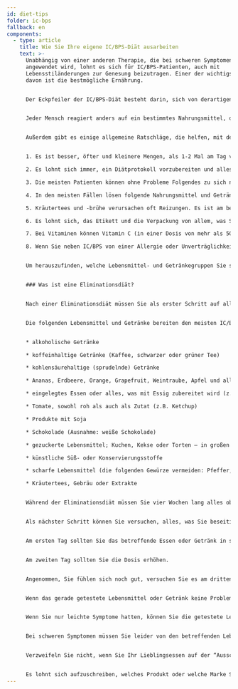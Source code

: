 ```yaml
---
id: diet-tips
folder: ic-bps
fallback: en
components:
  - type: article
    title: Wie Sie Ihre eigene IC/BPS-Diät ausarbeiten
    text: >-
      Unabhängig von einer anderen Therapie, die bei schweren Symptomen
      angewendet wird, lohnt es sich für IC/BPS-Patienten, auch mit
      Lebensstiländerungen zur Genesung beizutragen. Einer der wichtigsten Teile
      davon ist die bestmögliche Ernährung.


      Der Eckpfeiler der IC/BPS-Diät besteht darin, sich von derartigen Nahrungsmitteln und Getränken fernzuhalten, die die Blase reizen können; das kann diesen Organ gut tun.


      Jeder Mensch reagiert anders auf ein bestimmtes Nahrungsmittel, daher gibt es keine einheitliche Diät, die für alle wirksam sein könnte. Dennoch gibt es viele Erfahrungen von Patienten, so dass es leicht ist, eine Liste von Lebensmittel und Getränken zu erstellen, die in den meisten Fällen die Symptome nicht auslösen – und der, die normalerweise Probleme machen.


      Außerdem gibt es einige allgemeine Ratschläge, die helfen, mit der Krankheit umzugehen.


      1. Es ist besser, öfter und kleinere Mengen, als 1-2 Mal am Tag viel zu essen.

      2. Es lohnt sich immer, ein Diätprotokoll vorzubereiten und alles aufzuschreiben, was man isst und trinkt.

      3. Die meisten Patienten können ohne Probleme Folgendes zu sich nehmen: Reis, Kartoffeln, Nudeln, Fleisch, Fisch und die meisten Gemüsen. Schon aus diesen Zutaten ist es einfach, eine richtige, nahrhafte und köstliche Mahlzeit zuzubereiten.

      4. In den meisten Fällen lösen folgende Nahrungsmittel und Getränke die Symptome aus: Koffein, Alkohol, kohlensäurehaltige (sprudelnde) Getränke, scharfe Speisen, Schokolade, Sauerrahm, Joghurt, Soja, verschiedene Obstsorten und Tomaten.

      5. Kräutertees und -brühe verursachen oft Reizungen. Es ist am besten, sie zu vermeiden, auch wenn bestimmte Quellen sie auf die Liste der empfohlenen Getränke setzen.

      6. Es lohnt sich, das Etikett und die Verpackung von allem, was Sie kaufen, zu lesen. Je kürzer die Zutatenliste ist, desto wahrscheinlicher ist es, dass es sicher verzehrt werden kann. Bestimmte Konservierungsstoffe (z. B. Nitrit) können Probleme bereiten – sie sind beispielsweise in verschiedenen Aufschnittsorten enthalten.

      7. Bei Vitaminen können Vitamin C (in einer Dosis von mehr als 500 mg/Tag) und B die Symptome auslösen. Wählen Sie nach Möglichkeit Produkte, die nur ein Vitamin oder ein essentielles Spurenelement enthalten, anstatt kombinierte Nahrungsergänzungsmittel zu kaufen.

      8. Wenn Sie neben IC/BPS von einer Allergie oder Unverträglichkeit leiden, müssen Sie auch von den betreffenden Inhaltsstoffen Abstand halten.


      Um herauszufinden, welche Lebensmittel- und Getränkegruppen Sie sicher zu sich nehmen können, wenden Sie eine Eliminationsdiät an.


      ### Was ist eine Eliminationsdiät?


      Nach einer Eliminationsdiät müssen Sie als erster Schritt auf alle Lebensmittel und Getränke verzichten, die den meisten IC/BPS-Patienten Probleme bereiten. (Siehe Liste unten.) Es ist wichtig, die Diät streng einzuhalten, und Sie müssen auf die Zutatenliste von Fertiggerichten achten, die Sie kaufen. Wenn Sie keine Symptome mehr haben, beginnen Sie mit der Einführung jedes Essens oder Getränks, das Sie gerne tu sich nehmen möchten; eins nach dem anderen und Stück für Stück. (Dies nennt man Provokationsphase.) Schreiben Sie alles in Ihrem Diätprotokoll auf und notieren Sie, wenn irgendwelche Symptome auftreten. Sobald Sie in der Lage sind, das Essen oder das Getränk zu bestimmen, das die Symptome auslöst, müssen Sie es aus Ihrer Ernährung beseitigen.


      Die folgenden Lebensmittel und Getränke bereiten den meisten IC/BPS-Patienten Probleme:


      * alkoholische Getränke

      * koffeinhaltige Getränke (Kaffee, schwarzer oder grüner Tee) 

      * kohlensäurehaltige (sprudelnde) Getränke

      * Ananas, Erdbeere, Orange, Grapefruit, Weintraube, Apfel und alle daraus hergestellten Getränke

      * eingelegtes Essen oder alles, was mit Essig zubereitet wird (z. B. Sauerkraut)

      * Tomate, sowohl roh als auch als Zutat (z.B. Ketchup)

      * Produkte mit Soja

      * Schokolade (Ausnahme: weiße Schokolade)

      * gezuckerte Lebensmittel; Kuchen, Kekse oder Torten – in großen Mengen

      * künstliche Süß- oder Konservierungsstoffe

      * scharfe Lebensmittel (die folgenden Gewürze vermeiden: Pfeffer, Paprika, Peperoni, Chili, Curry; Vanille, Zimt oder Nelken können auch Probleme bereiten)

      * Kräutertees, Gebräu oder Extrakte


      Während der Eliminationsdiät müssen Sie vier Wochen lang alles oben Aufgeführte, sowie alle anderen Zutaten vermeiden, von denen Sie persönlich glauben, dass sie die Symptome auslösen. Da muss man geduldig sein, da die Wirkung der Diät sich langsam zeigt.


      Als nächster Schritt können Sie versuchen, alles, was Sie beseitigen, nacheinander zu beseitigen. Jeder Test sollte drei Tage dauern.


      Am ersten Tag sollten Sie das betreffende Essen oder Getränk in sehr geringer Menge zu sich nehmen.


      Am zweiten Tag sollten Sie die Dosis erhöhen.


      Angenommen, Sie fühlen sich noch gut, versuchen Sie es am dritten Tag mit der Menge, die Sie normalerweise zu sivh nehmen würden.


      Wenn das gerade getestete Lebensmittel oder Getränk keine Probleme verursacht hat, können Sie es in Zukunft sicher zu sich nehmen.


      Wenn Sie nur leichte Symptome hatten, können Sie die getestete Lebensmittel oder Getränke trotzdem zu sich nehmen, jedoch nur in kleinen Mengen und sparsam.


      Bei schweren Symptomen müssen Sie leider von den betreffenden Lebensmittel oder Getränken Abstand halten. (Um die Symptome zu lindern, sollten Sie viel Wasser trinken.)


      Verzweifeln Sie nicht, wenn Sie Ihr Lieblingsessen auf der “Ausschlussliste” finden! Jeder IC/BPS-Patient reagiert anders auf ein bestimmtes Lebensmittel oder Getränk – es ist nicht ausgeschlossen, dass Sie das, was Sie lieben, nicht beseitigen müssen. (Tatsächlich können bestimmte IC/BPS-Patienten Kaffee trinken, auch wenn Koffein bei den meisten IC/BPS-Patienten Schmerzen verursacht.) Seien Sie jedoch geduldig: Befolgen Sie die Schritte immer genau und testen Sie alles drei Tage lang.


      Es lohnt sich aufzuschreiben, welches Produkt oder welche Marke Sie von einem bestimmten Lebensmittel gekauft haben. Auch die vollständige Zutatenliste von Produkten verschiedener Hersteller kann unterschiedlich sein – manchmal löst nicht das getestete Lebensmittel oder Getränk die Symptome aus, sondern eine der zusätzlichen Zutaten. In diesem Fall müssen Sie nur das Produkt meiden, das Probleme verursacht, nicht die Art des Lebensmittels oder Trinkens selbst.
---
```

